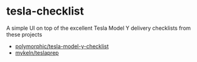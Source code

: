 # tesla-checklist
A simple UI on top of the excellent Tesla Model Y delivery checklists from these projects
* [polymorphic/tesla-model-y-checklist](https://github.com/polymorphic/tesla-model-y-checklist)
* [mykeln/teslaprep](https://github.com/mykeln/teslaprep/blob/master/model_y_checklist.md)
